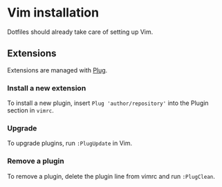 # Vim installation

Dotfiles should already take care of setting up Vim.

## Extensions

Extensions are managed with [Plug](https://github.com/junegunn/vim-plug).

### Install a new extension

To install a new plugin, insert `Plug 'author/repository'` into the Plugin section in `vimrc`.

### Upgrade

To upgrade plugins, run `:PlugUpdate` in Vim.

### Remove a plugin

To remove a plugin, delete the plugin line from vimrc and run `:PlugClean`.
